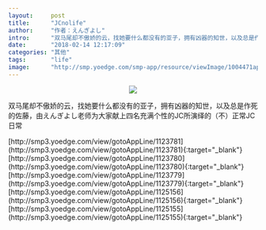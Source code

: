 ```yaml
---
layout:     post
title:      "JCnolife"
author:     "作者：えんぎよし"
intro:      "双马尾却不傲娇的云，找她要什么都没有的亚子，拥有凶器的知世，以及总是作死的佐藤，由えんぎよし老师为大家献上四名充满个性的JC所演绎的（不）正常JC日常"
date:       "2018-02-14 12:17:09"
categories: "其他"
tags:       "life"
image:      "http://smp.yoedge.com/smp-app/resource/viewImage/1004471appline.png"
---
```

<div style="text-align: center">
<p><img src="http://smp.yoedge.com/smp-app/resource/viewImage/1004471appline.png"/></p>
</div>
<p class="post-meta">
<span>双马尾却不傲娇的云，找她要什么都没有的亚子，拥有凶器的知世，以及总是作死的佐藤，由えんぎよし老师为大家献上四名充满个性的JC所演绎的（不）正常JC日常</span>
</p>
[http://smp3.yoedge.com/view/gotoAppLine/1123781](http://smp3.yoedge.com/view/gotoAppLine/1123781){:target="_blank"}
[http://smp3.yoedge.com/view/gotoAppLine/1123780](http://smp3.yoedge.com/view/gotoAppLine/1123780){:target="_blank"}
[http://smp3.yoedge.com/view/gotoAppLine/1123779](http://smp3.yoedge.com/view/gotoAppLine/1123779){:target="_blank"}
[http://smp3.yoedge.com/view/gotoAppLine/1125156](http://smp3.yoedge.com/view/gotoAppLine/1125156){:target="_blank"}
[http://smp3.yoedge.com/view/gotoAppLine/1125155](http://smp3.yoedge.com/view/gotoAppLine/1125155){:target="_blank"}



